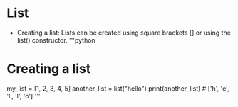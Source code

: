 # List
* Creating a list: Lists can be created using square brackets [] or using the list() constructor.
'''python
# Creating a list
my_list = [1, 2, 3, 4, 5]
another_list = list("hello")
print(another_list)  # ['h', 'e', 'l', 'l', 'o']
'''
